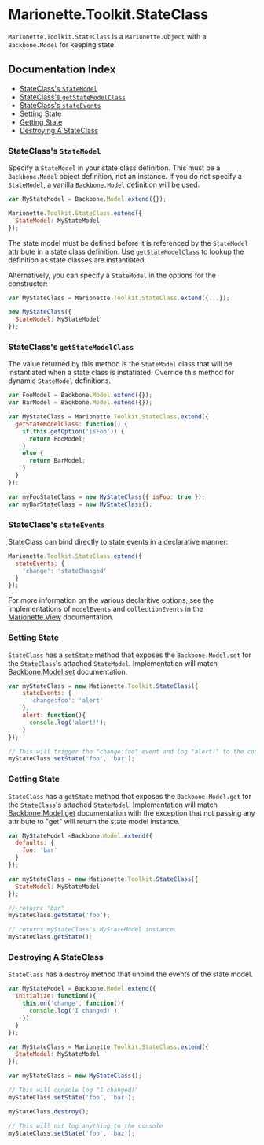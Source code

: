 # Marionette.Toolkit.StateClass

`Marionette.Toolkit.StateClass` is a `Marionette.Object` with a `Backbone.Model` for keeping state.

## Documentation Index

* [StateClass's `StateModel`](#stateclasss-statemodel)
* [StateClass's `getStateModelClass`](#stateclasss-getstatemodelclass)
* [StateClass's `stateEvents`](#stateclasss-stateevents)
* [Setting State](#setting-state)
* [Getting State](#getting-state)
* [Destroying A StateClass](#destroying-a-stateclass)

### StateClass's `StateModel`

Specify a `StateModel` in your state class definition. This must be
a `Backbone.Model` object definition, not an instance.  If you do not
specify a `StateModel`, a vanilla `Backbone.Model` definition will be used.

```js
var MyStateModel = Backbone.Model.extend({});

Marionette.Toolkit.StateClass.extend({
  StateModel: MyStateModel
});
```

The state model must be defined before it is referenced by the
`StateModel` attribute in a state class definition. 
Use `getStateModelClass` to lookup the definition as state classes are instantiated.

Alternatively, you can specify a `StateModel` in the options for
the constructor:

```js
var MyStateClass = Marionette.Toolkit.StateClass.extend({...});

new MyStateClass({
  StateModel: MyStateModel
});
```

### StateClass's `getStateModelClass`
The value returned by this method is the `StateModel` class that will be instantiated when a state class is instatiated.
Override this method for dynamic `StateModel` definitions.

```js
var FooModel = Backbone.Model.extend({});
var BarModel = Backbone.Model.extend({});

var MyStateClass = Marionette.Toolkit.StateClass.extend({
  getStateModelClass: function() {
    if(this.getOption('isFoo')) {
      return FooModel;
    }
    else {
      return BarModel;
    }
  }
});

var myFooStateClass = new MyStateClass({ isFoo: true });
var myBarStateClass = new MyStateClass();
```

### StateClass's `stateEvents`

StateClass can bind directly to state events in a declarative manner:

```js
Marionette.Toolkit.StateClass.extend({
  stateEvents: {
    'change': 'stateChanged'
  }
});
```

For more information on the various declaritive options, see the 
implementations of `modelEvents` and `collectionEvents` in the [Marionette.View](./marionette.view.md#viewmodelevents-and-viewcollectionevents) documentation.

### Setting State

`StateClass` has a `setState` method that exposes the `Backbone.Model.set`
for the `StateClass`'s attached `StateModel`.  Implementation will match [Backbone.Model.set](http://backbonejs.org/#Model-set) documentation.

```js
var myStateClass = new Mationette.Toolkit.StateClass({
    stateEvents: {
      'change:foo': 'alert'
    },
    alert: function(){
      console.log('alert!');
    }
});

// This will trigger the "change:foo" event and log "alert!" to the console.
myStateClass.setState('foo', 'bar');
```

### Getting State

`StateClass` has a `getState` method that exposes the `Backbone.Model.get`
for the `StateClass`'s attached `StateModel`.  Implementation will match [Backbone.Model.get](http://backbonejs.org/#Model-get) documentation with the
exception that not passing any attribute to "get" will return the state model
instance.

```js
var MyStateModel =Backbone.Model.extend({
  defaults: {
    foo: 'bar'
  }
});

var myStateClass = new Mationette.Toolkit.StateClass({
  StateModel: MyStateModel
});

// returns "bar"
myStateClass.getState('foo');

// returns myStateClass's MyStateModel instance.
myStateClass.getState();
```

### Destroying A StateClass

`StateClass` has a `destroy` method that unbind the events of the state model.

```js
var MyStateModel = Backbone.Model.extend({
  initialize: function(){
    this.on('change', function(){
      console.log('I changed!');
    });
  }
});

var MyStateClass = Marionette.Toolkit.StateClass.extend({
  StateModel: MyStateModel
});

var myStateClass = new MyStateClass();

// This will console log "I changed!"
myStateClass.setState('foo', 'bar');

myStateClass.destroy();

// This will not log anything to the console
myStateClass.setState('foo', 'baz');
```
